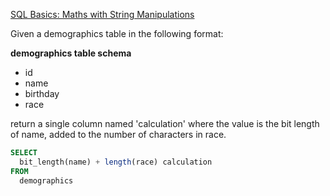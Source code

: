 [SQL Basics: Maths with String Manipulations](https://www.codewars.com/kata/sql-basics-maths-with-string-manipulations)

Given a demographics table in the following format:

**demographics table schema**

- id
- name
- birthday
- race

return a single column named 'calculation' where the value is the bit length of name, added to the number of characters in race.

```sql
SELECT
  bit_length(name) + length(race) calculation
FROM
  demographics
```
